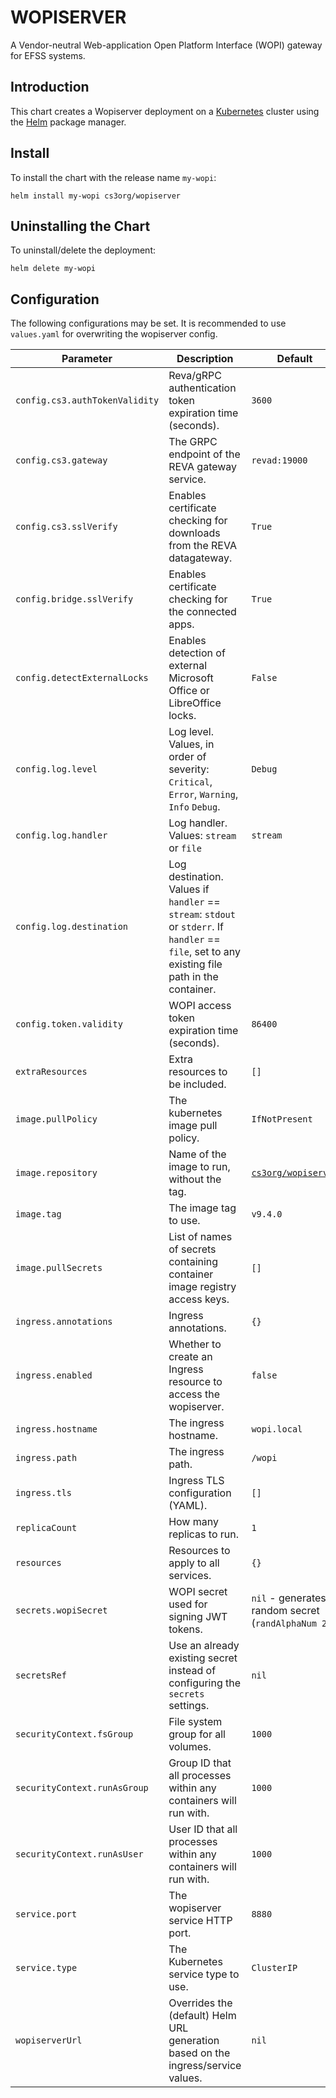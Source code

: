 # WOPISERVER

A Vendor-neutral Web-application Open Platform Interface (WOPI) gateway for EFSS systems.

## Introduction

This chart creates a Wopiserver deployment on a [Kubernetes](http://kubernetes.io) cluster using the [Helm](https://helm.sh) package manager.

## Install

To install the chart with the release name `my-wopi`:

```console
helm install my-wopi cs3org/wopiserver
```

## Uninstalling the Chart

To uninstall/delete the deployment:

```console
helm delete my-wopi
```

## Configuration

The following configurations may be set. It is recommended to use `values.yaml` for overwriting the wopiserver config.

| Parameter                      | Description                                                                                                                                     | Default                                                           |
| ------------------------------ | ----------------------------------------------------------------------------------------------------------------------------------------------- | ----------------------------------------------------------------- |
| `config.cs3.authTokenValidity` | Reva/gRPC authentication token expiration time (seconds).                                                                                       | `3600`                                                            |
| `config.cs3.gateway`           | The GRPC endpoint of the REVA gateway service.                                                                                                  | `revad:19000`                                                     |
| `config.cs3.sslVerify`         | Enables certificate checking for downloads from the REVA datagateway.                                                                           | `True`                                                            |
| `config.bridge.sslVerify`      | Enables certificate checking for the connected apps.                                                                                            | `True`                                                            |
| `config.detectExternalLocks`   | Enables detection of external Microsoft Office or LibreOffice locks.                                                                            | `False`                                                           |
| `config.log.level`             | Log level. Values, in order of severity: `Critical`, `Error`, `Warning`, `Info` `Debug`.                                                        | `Debug`                                                           |
| `config.log.handler`           | Log handler. Values: `stream` or `file`                                                                                                         | `stream`                                                          |
| `config.log.destination`       | Log destination. Values if `handler` == `stream`: `stdout` or `stderr`. If `handler` == `file`, set to any existing file path in the container. |
| `config.token.validity`        | WOPI access token expiration time (seconds).                                                                                                    | `86400`                                                           |
| `extraResources`               | Extra resources to be included.                                                                                                                 | `[]`                                                              |
| `image.pullPolicy`             | The kubernetes image pull policy.                                                                                                               | `IfNotPresent`                                                    |
| `image.repository`             | Name of the image to run, without the tag.                                                                                                      | [`cs3org/wopiserver`](https://hub.docker.com/r/cs3org/wopiserver) |
| `image.tag`                    | The image tag to use.                                                                                                                           | `v9.4.0`                                                          |
| `image.pullSecrets`            | List of names of secrets containing container image registry access keys.                                                                       | `[]`                                                              |
| `ingress.annotations`          | Ingress annotations.                                                                                                                            | `{}`                                                              |
| `ingress.enabled`              | Whether to create an Ingress resource to access the wopiserver.                                                                                 | `false`                                                           |
| `ingress.hostname`             | The ingress hostname.                                                                                                                           | `wopi.local`                                                      |
| `ingress.path`                 | The ingress path.                                                                                                                               | `/wopi`                                                           |
| `ingress.tls`                  | Ingress TLS configuration (YAML).                                                                                                               | `[]`                                                              |
| `replicaCount`                 | How many replicas to run.                                                                                                                       | `1`                                                               |
| `resources`                    | Resources to apply to all services.                                                                                                             | `{}`                                                              |
| `secrets.wopiSecret`           | WOPI secret used for signing JWT tokens.                                                                                                        | `nil` - generates a random secret (`randAlphaNum 24`)             |
| `secretsRef`                   | Use an already existing secret instead of configuring the `secrets` settings.                                                                   | `nil`                                                             |
| `securityContext.fsGroup`      | File system group for all volumes.                                                                                                              | `1000`                                                            |
| `securityContext.runAsGroup`   | Group ID that all processes within any containers will run with.                                                                                | `1000`                                                            |
| `securityContext.runAsUser`    | User ID that all processes within any containers will run with.                                                                                 | `1000`                                                            |
| `service.port`                 | The wopiserver service HTTP port.                                                                                                               | `8880`                                                            |
| `service.type`                 | The Kubernetes service type to use.                                                                                                             | `ClusterIP`                                                       |
| `wopiserverUrl`                | Overrides the (default) Helm URL generation based on the ingress/service values.                                                                | `nil`                                                             |
